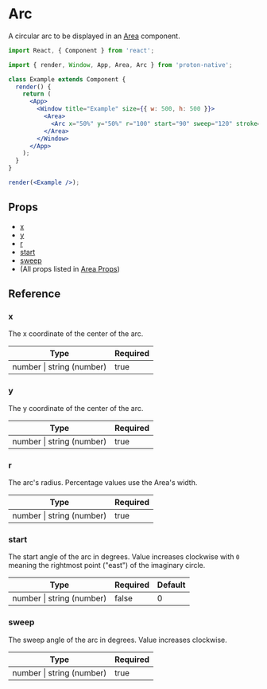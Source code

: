 # Arc

A circular arc to be displayed in an [Area](area.md) component.

```jsx
import React, { Component } from 'react';

import { render, Window, App, Area, Arc } from 'proton-native';

class Example extends Component {
  render() {
    return (
      <App>
        <Window title="Example" size={{ w: 500, h: 500 }}>
          <Area>
            <Arc x="50%" y="50%" r="100" start="90" sweep="120" stroke="blue" />
          </Area>
        </Window>
      </App>
    );
  }
}

render(<Example />);
```

## Props

* [x](#x)
* [y](#y)
* [r](#r)
* [start](#start)
* [sweep](#sweep)
* (All props listed in [Area Props](area_props.md))

## Reference

### x

The x coordinate of the center of the arc.

| **Type**                  | **Required** |
| ------------------------- | ------------ |
| number \| string (number) | true         |

### y

The y coordinate of the center of the arc.

| **Type**                  | **Required** |
| ------------------------- | ------------ |
| number \| string (number) | true         |

### r

The arc's radius. Percentage values use the Area's width.

| **Type**                  | **Required** |
| ------------------------- | ------------ |
| number \| string (number) | true         |

### start

The start angle of the arc in degrees. Value increases clockwise with `0` meaning the rightmost point ("east") of the imaginary circle.

| **Type**                  | **Required** | **Default** |
| ------------------------- | ------------ | ----------- |
| number \| string (number) | false        | 0           |

### sweep

The sweep angle of the arc in degrees. Value increases clockwise.

| **Type**                  | **Required** |
| ------------------------- | ------------ |
| number \| string (number) | true         |
